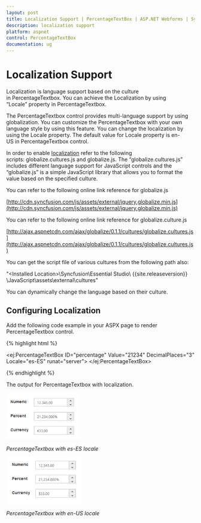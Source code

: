 ```yaml
---
layout: post
title: Localization Support | PercentageTextBox | ASP.NET Webforms | Syncfusion
description: localization support
platform: aspnet
control: PercentageTextBox
documentation: ug
---
```


# Localization Support

Localization is language support based on the culture in PercentageTextbox. You can achieve the Localization by using “Locale” property in PercentageTextbox.

The PercentageTextbox control provides multi-language support by using globalization. You can customize the PercentageTextbox with your own language style by using this feature. You can change the localization by using the Locale property. The default value for Locale property is en-US in PercentageTextbox control.

In order to enable [localization](http://docs.syncfusion.com/js) refer to the following scripts: globalize.cultures.js and globalize.js. The “globalize.cultures.js” includes different language support for JavaScript controls and the “globalize.js” is a simple JavaScript library that allows you to format the value based on the specified culture.

You can refer to the following online link reference for globalize.js

[http://cdn.syncfusion.com/js/assets/external/jquery.globalize.min.js](http://cdn.syncfusion.com/js/assets/external/jquery.globalize.min.js)

You can refer to the following online link reference for globalize.culture.js

[http://ajax.aspnetcdn.com/ajax/globalize/0.1.1/cultures/globalize.cultures.js](http://ajax.aspnetcdn.com/ajax/globalize/0.1.1/cultures/globalize.cultures.js)

You can get the script file of various cultures from the following path also:

"&lt;Installed Location&gt;\Syncfusion\Essential Studio\ {{site.releaseversion}} \JavaScript\assets\external\cultures"

You can dynamically change the language based on their culture.

## Configuring Localization

Add the following code example in your ASPX page to render PercentageTextbox control.

{% highlight html %}

<ej:PercentageTextBox ID="percentage" Value="21234" DecimalPlaces="3" Locale="es-ES" runat="server"> </ej:PercentageTextBox>



{% endhighlight %}


The output for PercentageTextbox with localization.

![](Localization-Support_images/Localization-Support_img1.png)

_PercentageTextbox with es-ES locale_

![](Localization-Support_images/Localization-Support_img2.png)

_PercentageTextbox with en-US locale_